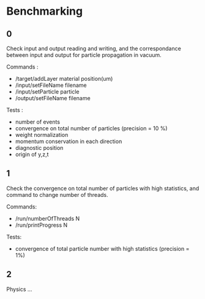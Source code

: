 # Benchmarking

## 0

Check input and output reading and writing, and the correspondance between
input and output for particle propagation in vacuum.

Commands :
- /target/addLayer material position(um)
- /input/setFileName filename
- /input/setParticle particle
- /output/setFileName filename

Tests :
- number of events
- convergence on total number of particles (precision = 10 %)
- weight normalization
- momentum conservation in each direction
- diagnostic position
- origin of y,z,t

## 1

Check the convergence on total number of particles with high statistics,
and command to change number of threads.

Commands:
- /run/numberOfThreads N
- /run/printProgress N

Tests:
- convergence of total particle number with high statistics (precision = 1%)

## 2

Physics ...
